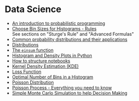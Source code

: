 # Data Science

- [An introduction to probabilistic programming](https://towardsdatascience.com/intro-to-probabilistic-programming-b47c4e926ec5)
- [Choose Bin Sizes for Histograms - Rules](https://www.statisticshowto.datasciencecentral.com/choose-bin-sizes-statistics/)<br />
    See sections on "Sturge's Rule" and "Advanced Formulas"
- [Common probability distributions and their applications](https://en.wikipedia.org/wiki/Probability_distribution#Common_probability_distributions_and_their_applications)
- [Distributions](./distributions)
- [The `einsum` function](https://towardsdatascience.com/write-better-and-faster-python-using-einstein-notation-3b01fc1e8641)
- [Histogram and Density Plots in Python](https://towardsdatascience.com/histograms-and-density-plots-in-python-f6bda88f5ac0)
- [How to structure notebooks](https://towardsdatascience.com/how-to-structure-your-data-science-notebook-to-be-easy-to-follow-2d3c2777e6e0)
- [Kernel Density Estimation (KDE)](https://en.wikipedia.org/wiki/Kernel_density_estimation)
- [Loss Function](https://en.wikipedia.org/wiki/Loss_function#Expected_loss)
- [Optimal Number of Bins in a Histogram](https://stats.stackexchange.com/questions/798/calculating-optimal-number-of-bins-in-a-histogram)
- [Poisson Distribution](https://en.wikipedia.org/wiki/Poisson_distribution)
- [Poisson Process - Everything you need to know](https://towardsdatascience.com/the-poisson-process-everything-you-need-to-know-322aa0ab9e9a)
- [Simple Monte Carlo Simulation to help Decision Making](https://towardsdatascience.com/how-to-use-monte-carlo-simulation-to-help-decision-making-a0a164bc8619)